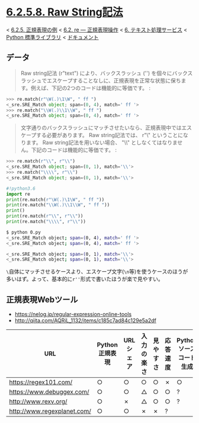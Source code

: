 # [6.2.5.8. Raw String記法](https://docs.python.jp/3/library/re.html#raw-string-notation)

< [6.2.5. 正規表現の例](https://docs.python.jp/3/library/re.html#regular-expression-examples) < [6.2. re — 正規表現操作](https://docs.python.jp/3/library/re.html#module-re) < [6. テキスト処理サービス](https://docs.python.jp/3/library/text.html#text-processing-services) < [Python 標準ライブラリ](https://docs.python.jp/3/library/index.html#the-python-standard-library) < [ドキュメント](https://docs.python.jp/3/index.html)

## データ

> Raw string記法 (r"text") により、バックスラッシュ ('\') を個々にバックスラッシュでエスケープすることなしに、正規表現を正常な状態に保ちます。例えば、下記の2つのコードは機能的に等価です。 :

```python
>>> re.match(r"\W(.)\1\W", " ff ")
<_sre.SRE_Match object; span=(0, 4), match=' ff '>
>>> re.match("\\W(.)\\1\\W", " ff ")
<_sre.SRE_Match object; span=(0, 4), match=' ff '>
```

> 文字通りのバックスラッシュにマッチさせたいなら、正規表現中ではエスケープする必要があります。 Raw string記法では、 r"\\" ということになります。 Raw string記法を用いない場合、 "\\\\" としなくてはなりません。下記のコードは機能的に等価です。 :

```python
>>> re.match(r"\\", r"\\")
<_sre.SRE_Match object; span=(0, 1), match='\\'>
>>> re.match("\\\\", r"\\")
<_sre.SRE_Match object; span=(0, 1), match='\\'>
```

```python
#!python3.6
import re
print(re.match(r"\W(.)\1\W", " ff "))
print(re.match("\\W(.)\\1\\W", " ff "))
print()
print(re.match(r"\\", r"\\"))
print(re.match("\\\\", r"\\"))
```
```sh
$ python 0.py 
<_sre.SRE_Match object; span=(0, 4), match=' ff '>
<_sre.SRE_Match object; span=(0, 4), match=' ff '>

<_sre.SRE_Match object; span=(0, 1), match='\\'>
<_sre.SRE_Match object; span=(0, 1), match='\\'>
```

`\`自体にマッチさせるケースより、エスケープ文字(`\n`等)を使うケースのほうが多いはず。よって、基本的に`r''`形式で書いたほうが楽で見やすい。

## 正規表現Webツール

* https://nelog.jp/regular-expression-online-tools
* http://qiita.com/AQRiL_1132/items/c185c7ad84c129e5a2df

URL|Python正規表現|URLシェア|入力の楽さ|見やすさ|応答速度|Pythonソースコード生成
---|--------------|---------|----------|--------|--------|----------------------
https://regex101.com/|○|○|○|○|✗|○
https://www.debuggex.com/|○|○|△|○|○|?
http://www.rexv.org/|○|✗|△|○|○|?
http://www.regexplanet.com/|○|○|✗|✗|?

